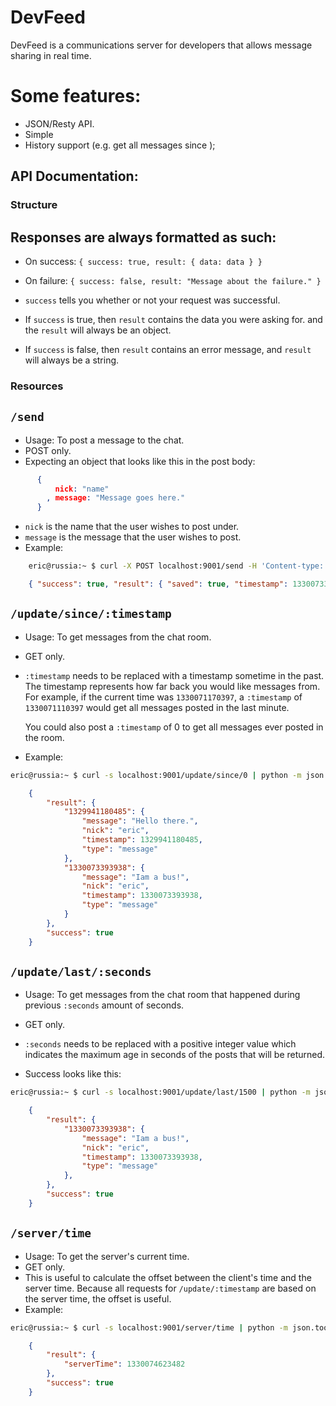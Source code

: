 DevFeed
===

DevFeed is a communications server for developers that allows message sharing
in real time.

# Some features:
  * JSON/Resty API.
  * Simple
  * History support (e.g. get all messages since <timestamp>);


API Documentation:
---

### Structure
##   Responses are always formatted as such:

  * On success: `{ success: true, result: { data: data } }`
  * On failure: `{ success: false, result: "Message about the failure." }`

  * `success` tells you whether or not your request was successful.
  * If `success` is true, then `result` contains the data you were asking for.
    and the `result` will always be an object.
  * If `success` is false, then `result` contains an error message, and
    `result` will always be a string.


### Resources
## `/send`
  * Usage: To post a message to the chat.
  * POST only.
  * Expecting an object that looks like this in the post body:

```json
      {
          nick: "name"
        , message: "Message goes here."
      }
```

  * `nick` is the name that the user wishes to post under.
  * `message` is the message that the user wishes to post.
  * Example:

```bash
    eric@russia:~ $ curl -X POST localhost:9001/send -H 'Content-type: application/json' -d '{"nick": "eric", "message": "Iam a bus!" }'
```
```json
    { "success": true, "result": { "saved": true, "timestamp": 1330073393938 }}
```

## `/update/since/:timestamp`
  * Usage: To get messages from the chat room.
  * GET only.
  * `:timestamp` needs to be replaced with a timestamp sometime in the past. The
    timestamp represents how far back you would like messages from. For
    example, if the current time was `1330071170397`, a `:timestamp` of 
    `1330071110397` would get all messages posted in the last minute.

    You could also post a `:timestamp` of 0 to get all messages ever posted in
    the room.

  * Example:

```bash
eric@russia:~ $ curl -s localhost:9001/update/since/0 | python -m json.tool
```
```json
    {
        "result": {
            "1329941180485": {
                "message": "Hello there.", 
                "nick": "eric", 
                "timestamp": 1329941180485, 
                "type": "message"
            }, 
            "1330073393938": {
                "message": "Iam a bus!", 
                "nick": "eric", 
                "timestamp": 1330073393938, 
                "type": "message"
            }
        }, 
        "success": true
    } 
```

## `/update/last/:seconds`
  * Usage: To get messages from the chat room that happened during previous
    `:seconds` amount of seconds.
  * GET only.
  * `:seconds` needs to be replaced with a positive integer value which
    indicates the maximum age in seconds of the posts that will be returned.

  * Success looks like this:
```bash
eric@russia:~ $ curl -s localhost:9001/update/last/1500 | python -m json.tool
```
```json
    {
        "result": {
            "1330073393938": {
                "message": "Iam a bus!", 
                "nick": "eric", 
                "timestamp": 1330073393938, 
                "type": "message"
            }, 
        }, 
        "success": true
    }
```

## `/server/time`
  * Usage: To get the server's current time.
  * GET only.
  * This is useful to calculate the offset between the client's time and the
    server time. Because all requests for `/update/:timestamp` are based on the
    server time, the offset is useful.
  * Example:

```bash
eric@russia:~ $ curl -s localhost:9001/server/time | python -m json.tool
```
```json
    {
        "result": {
            "serverTime": 1330074623482
        }, 
        "success": true
    }
```
